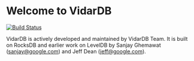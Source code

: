 # Welcome to VidarDB

[![Build Status](https://travis-ci.org/vidardb/vidardb.svg?branch=master)](https://travis-ci.org/vidardb/vidardb)

VidarDB is actively developed and maintained by VidarDB Team.
It is built on RocksDB and earlier work on LevelDB by Sanjay Ghemawat (sanjay@google.com)
and Jeff Dean (jeff@google.com).
